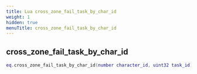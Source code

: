 ```yaml
---
title: Lua cross_zone_fail_task_by_char_id
weight: 1
hidden: true
menuTitle: cross_zone_fail_task_by_char_id
---
```

## cross_zone_fail_task_by_char_id
```lua
eq.cross_zone_fail_task_by_char_id(number character_id, uint32 task_id) -- void
```